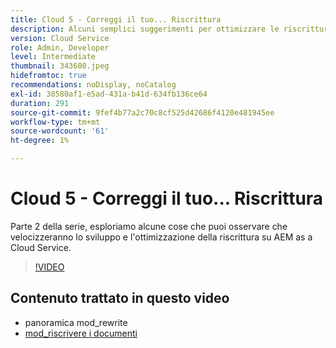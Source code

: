 ```yaml
---
title: Cloud 5 - Correggi il tuo... Riscrittura
description: Alcuni semplici suggerimenti per ottimizzare le riscritture e velocizzare il sito
version: Cloud Service
role: Admin, Developer
level: Intermediate
thumbnail: 343600.jpeg
hidefromtoc: true
recommendations: noDisplay, noCatalog
exl-id: 38580af1-e5ad-431a-b41d-634fb136ce64
duration: 291
source-git-commit: 9fef4b77a2c70c8cf525d42686f4120e481945ee
workflow-type: tm+mt
source-wordcount: '61'
ht-degree: 1%

---
```


# Cloud 5 - Correggi il tuo... Riscrittura

Parte 2 della serie, esploriamo alcune cose che puoi osservare che velocizzeranno lo sviluppo e l&#39;ottimizzazione della riscrittura su AEM as a Cloud Service.

>[!VIDEO](https://video.tv.adobe.com/v/343600?quality=12&learn=on)

## Contenuto trattato in questo video

+ panoramica mod_rewrite
+ [mod_riscrivere i documenti](https://httpd.apache.org/docs/current/mod/mod_rewrite.html)
